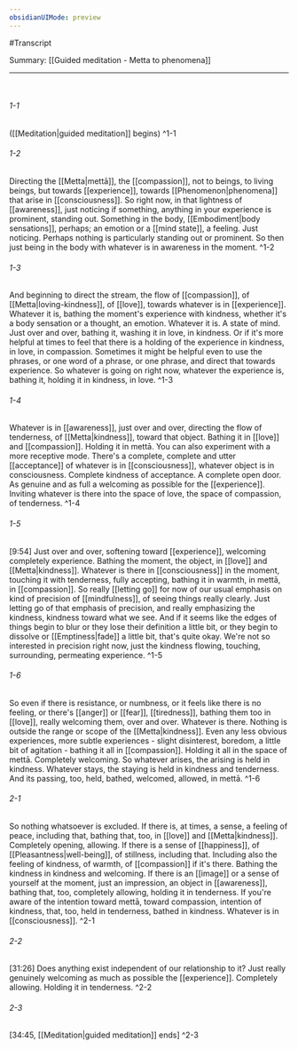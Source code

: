 ```yaml
---
obsidianUIMode: preview
---
```

#Transcript

Summary: [[Guided meditation - Metta to phenomena]]

---
<br/>


###### 1-1
([[Meditation|guided meditation]] begins) ^1-1
###### 1-2
Directing the [[Metta|mettā]], the [[compassion]], not to beings, to living beings, but towards [[experience]], towards [[Phenomenon|phenomena]] that arise in [[consciousness]]. So right now, in that lightness of [[awareness]], just noticing if something, anything in your experience is prominent, standing out. Something in the body, [[Embodiment|body sensations]], perhaps; an emotion or a [[mind state]], a feeling. Just noticing. Perhaps nothing is particularly standing out or prominent. So then just being in the body with whatever is in awareness in the moment. ^1-2
###### 1-3
And beginning to direct the stream, the flow of [[compassion]], of [[Metta|loving-kindness]], of [[love]], towards whatever is in [[experience]]. Whatever it is, bathing the moment's experience with kindness, whether it's a body sensation or a thought, an emotion. Whatever it is. A state of mind. Just over and over, bathing it, washing it in love, in kindness. Or if it's more helpful at times to feel that there is a holding of the experience in kindness, in love, in compassion. Sometimes it might be helpful even to use the phrases, or one word of a phrase, or one phrase, and direct that towards experience. So whatever is going on right now, whatever the experience is, bathing it, holding it in kindness, in love. ^1-3
###### 1-4
Whatever is in [[awareness]], just over and over, directing the flow of tenderness, of [[Metta|kindness]], toward that object. Bathing it in [[love]] and [[compassion]]. Holding it in mettā. You can also experiment with a more receptive mode. There's a complete, complete and utter [[acceptance]] of whatever is in [[consciousness]], whatever object is in consciousness. Complete kindness of acceptance. A complete open door. As genuine and as full a welcoming as possible for the [[experience]]. Inviting whatever is there into the space of love, the space of compassion, of tenderness. ^1-4
###### 1-5
[9:54] Just over and over, softening toward [[experience]], welcoming completely experience. Bathing the moment, the object, in [[love]] and [[Metta|kindness]]. Whatever is there in [[consciousness]] in the moment, touching it with tenderness, fully accepting, bathing it in warmth, in mettā, in [[compassion]]. So really [[letting go]] for now of our usual emphasis on kind of precision of [[mindfulness]], of seeing things really clearly. Just letting go of that emphasis of precision, and really emphasizing the kindness, kindness toward what we see. And if it seems like the edges of things begin to blur or they lose their definition a little bit, or they begin to dissolve or [[Emptiness|fade]] a little bit, that's quite okay. We're not so interested in precision right now, just the kindness flowing, touching, surrounding, permeating experience. ^1-5
###### 1-6
So even if there is resistance, or numbness, or it feels like there is no feeling, or there's [[anger]] or [[fear]], [[tiredness]], bathing them too in [[love]], really welcoming them, over and over. Whatever is there. Nothing is outside the range or scope of the [[Metta|kindness]]. Even any less obvious experiences, more subtle experiences - slight disinterest, boredom, a little bit of agitation - bathing it all in [[compassion]]. Holding it all in the space of mettā. Completely welcoming. So whatever arises, the arising is held in kindness. Whatever stays, the staying is held in kindness and tenderness. And its passing, too, held, bathed, welcomed, allowed, in mettā. ^1-6
###### 2-1
So nothing whatsoever is excluded. If there is, at times, a sense, a feeling of peace, including that, bathing that, too, in [[love]] and [[Metta|kindness]]. Completely opening, allowing. If there is a sense of [[happiness]], of [[Pleasantness|well-being]], of stillness, including that. Including also the feeling of kindness, of warmth, of [[compassion]] if it's there. Bathing the kindness in kindness and welcoming. If there is an [[image]] or a sense of yourself at the moment, just an impression, an object in [[awareness]], bathing that, too, completely allowing, holding it in tenderness. If you're aware of the intention toward mettā, toward compassion, intention of kindness, that, too, held in tenderness, bathed in kindness. Whatever is in [[consciousness]]. ^2-1
###### 2-2
[31:26] Does anything exist independent of our relationship to it? Just really genuinely welcoming as much as possible the [[experience]]. Completely allowing. Holding it in tenderness. ^2-2
###### 2-3
[34:45, [[Meditation|guided meditation]] ends] ^2-3


